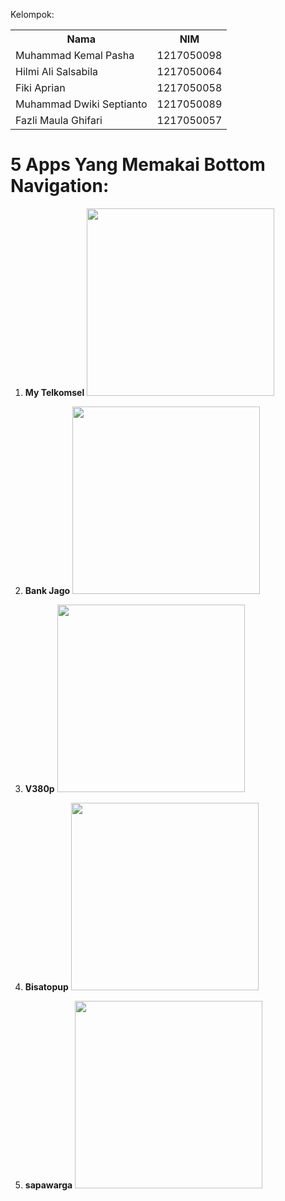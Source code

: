 Kelompok:
<table>
  <tr>
    <th>Nama</th>
    <th>NIM</th>
  </tr>
  <tr>
    <td>Muhammad Kemal Pasha</td>
    <td>1217050098</td>
  </tr>
  <tr>
    <td>Hilmi Ali Salsabila</td>
    <td>1217050064</td>
  </tr>
   <tr>
    <td>Fiki Aprian</td>
    <td>1217050058</td>
  </tr>
  <tr>
    <td>Muhammad Dwiki Septianto</td>
    <td>1217050089</td>
  </tr>
  <tr>
    <td>Fazli Maula Ghifari</td>
    <td>1217050057</td>
  </tr>
</table>


# 5 Apps Yang Memakai Bottom Navigation:

1. **My Telkomsel**
   <img src="https://github.com/mkp-kemal/bottomNavigation/raw/main/Screenshot_20231012_095549.jpg" height="300">

2. **Bank Jago**
   <img src="https://github.com/mkp-kemal/bottomNavigation/raw/main/Screenshot_20231012_095602.jpg" height="300">

3. **V380p**
   <img src="https://github.com/mkp-kemal/bottomNavigation/raw/main/Screenshot_20231012_095631.jpg" height="300">

4. **Bisatopup**
   <img src="https://github.com/mkp-kemal/bottomNavigation/raw/main/Screenshot_20231012_095646.jpg" height="300">

5. **sapawarga**
   <img src="https://github.com/mkp-kemal/bottomNavigation/raw/main/Screenshot_20231012_095816.jpg" height="300">

